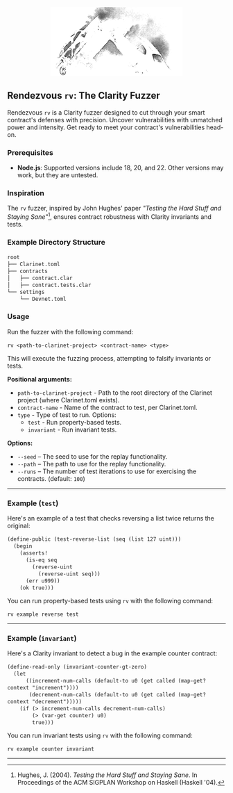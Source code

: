 <div align="center">
<img width="304" src="https://raw.githubusercontent.com/moodmosaic/nikosbaxevanis.com/gh-pages/images/rv.png" />
</div>

## Rendezvous `rv`: The Clarity Fuzzer

Rendezvous `rv` is a Clarity fuzzer designed to cut through your smart contract's defenses with precision. Uncover vulnerabilities with unmatched power and intensity. Get ready to meet your contract's vulnerabilities head-on.

### Prerequisites

- **Node.js**: Supported versions include 18, 20, and 22. Other versions may work, but they are untested.

### Inspiration

The `rv` fuzzer, inspired by John Hughes' paper _"Testing the Hard Stuff and Staying Sane"_[^1], ensures contract robustness with Clarity invariants and tests.

### Example Directory Structure

```
root
├── Clarinet.toml
├── contracts
│   ├── contract.clar
│   ├── contract.tests.clar
└── settings
    └── Devnet.toml
```

### Usage

Run the fuzzer with the following command:

```
rv <path-to-clarinet-project> <contract-name> <type>
```

This will execute the fuzzing process, attempting to falsify invariants or tests.

**Positional arguments:**

- `path-to-clarinet-project` - Path to the root directory of the Clarinet project (where Clarinet.toml exists).
- `contract-name` - Name of the contract to test, per Clarinet.toml.
- `type` - Type of test to run. Options:
  - `test` - Run property-based tests.
  - `invariant` - Run invariant tests.

**Options:**

- `--seed` – The seed to use for the replay functionality.
- `--path` – The path to use for the replay functionality.
- `--runs` – The number of test iterations to use for exercising the contracts.
  (default: `100`)

---

### Example (`test`)

Here's an example of a test that checks reversing a list twice returns the original:

```clarity
(define-public (test-reverse-list (seq (list 127 uint)))
  (begin
    (asserts!
      (is-eq seq
        (reverse-uint
          (reverse-uint seq)))
      (err u999))
    (ok true)))
```

You can run property-based tests using `rv` with the following command:

```
rv example reverse test
```

---

### Example (`invariant`)

Here's a Clarity invariant to detect a bug in the example counter contract:

```clarity
(define-read-only (invariant-counter-gt-zero)
  (let
      ((increment-num-calls (default-to u0 (get called (map-get? context "increment"))))
       (decrement-num-calls (default-to u0 (get called (map-get? context "decrement")))))
    (if (> increment-num-calls decrement-num-calls)
        (> (var-get counter) u0)
        true)))
```

You can run invariant tests using `rv` with the following command:

```
rv example counter invariant
```

---

[^1]: Hughes, J. (2004). _Testing the Hard Stuff and Staying Sane_. In Proceedings of the ACM SIGPLAN Workshop on Haskell (Haskell '04).
